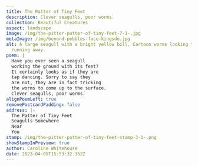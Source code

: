 ```yaml
---
title: The Patter of Tiny Feet
description: Clever seagulls, poor worms.
collection: Beautiful Creatures
aspect: landscape
image: /img/the-pitter-patter-of-tiny-feet-7-1-.jpg
metaImage: /img/beyond-pebbles-face-kingsdo.jpg
alt: A large seagull with a bright yellow bill, Cartoon worms looking terrified
  running away.
poem: |
  Have you ever seen a seagull 
  working the ground with its feet?
  It certainly looks as if they are
  tap dancing. Sorry to say they
  are not, they are in fact tricking 
  the worms to come up to the surface. 
  Clever seagulls, poor worms.
alignPoemLeft: true
removePostcardPadding: false
address: |-
  The Patter of Tiny Feet
  Seagulls Somewhere
  Near 
  You
stamp: /img/the-pitter-patter-of-tiny-feet-stamp-3-1-.png
showStampInPreview: true
author: Caroline Whitehouse
date: 2023-04-05T15:53:32.352Z
---
```

